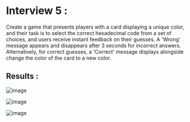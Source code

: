 # Interview 5 :

Create a game that presents players with a card displaying a unique color, and their task is to select the correct hexadecimal code from a set of choices, and users receive instant feedback on their guesses. 
A 'Wrong' message appears and disappears after 3 seconds for incorrect answers. Alternatively, for correct guesses, a 'Correct' message displays alongside change the color of the card to a new color.

## Results :

![image](https://github.com/Devai-coding/react-interview-questions/assets/113947156/e4f18326-a8f6-484f-88f5-74c035f3a8ab)

![image](https://github.com/Devai-coding/react-interview-questions/assets/113947156/1c0e9734-9ece-40f5-8860-0255d2b1688f)

![image](https://github.com/Devai-coding/react-interview-questions/assets/113947156/31198a90-5029-4d9e-8f7c-78b358d3d075)
